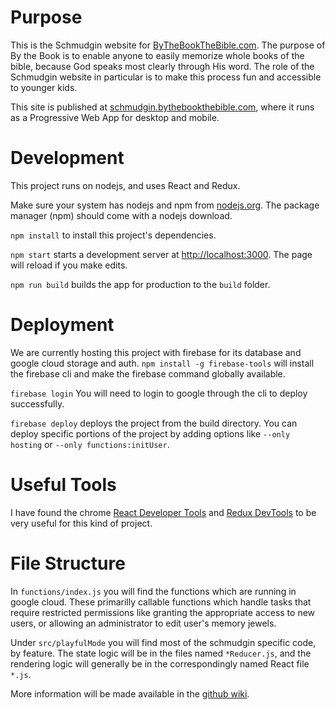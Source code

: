 # Purpose

This is the Schmudgin website for [ByTheBookTheBible.com](ByTheBookTheBible.com). The purpose of By the Book is to enable anyone to easily memorize whole books of the bible, because God speaks most clearly through His word. The role of the Schmudgin website in particular is to make this process fun and accessible to younger kids. 

This site is published at [schmudgin.bythebookthebible.com](schmudgin.bythebookthebible.com), where it runs as a Progressive Web App for desktop and mobile.

# Development
This project runs on nodejs, and uses React and Redux.

Make sure your system has nodejs and npm from [nodejs.org](nodejs.org). The package manager (npm) should come with a nodejs download.

`npm install` to install this project's dependencies.

`npm start` starts a development server at [http://localhost:3000](http://localhost:3000). The page will reload if you make edits.

`npm run build` builds the app for production to the `build` folder.

# Deployment

We are currently hosting this project with firebase for its database and google cloud storage and auth. `npm install -g firebase-tools` will install the firebase cli and make the firebase command globally available. 

`firebase login` You will need to login to google through the cli to deploy successfully.

`firebase deploy` deploys the project from the build directory. You can deploy specific portions of the project by adding options like `--only hosting` or `--only functions:initUser`.


# Useful Tools

I have found the chrome [React Developer Tools](https://chrome.google.com/webstore/detail/react-developer-tools/fmkadmapgofadopljbjfkapdkoienihi?hl=en)
and [Redux DevTools](https://chrome.google.com/webstore/detail/redux-devtools/lmhkpmbekcpmknklioeibfkpmmfibljd?hl=en)
to be very useful for this kind of project.

# File Structure

In `functions/index.js` you will find the functions which are running in google cloud. These primarilly callable functions which handle tasks that require restricted permissions like granting the appropriate access to new users, or allowing an administrator to edit user's memory jewels.

Under `src/playfulMode` you will find most of the schmudgin specific code, by feature. The state logic will be in the files named `*Reducer.js`, and the rendering logic will generally be in the correspondingly named React file `*.js`.

More information will be made available in the [github wiki](https://github.com/bythebookthebible/website/wiki).

